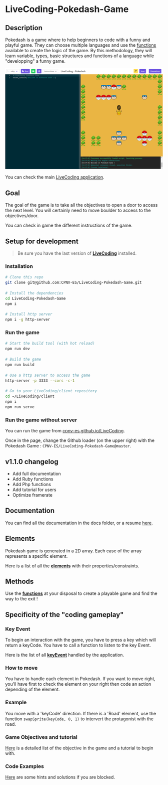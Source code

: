 # LiveCoding-Pokedash-Game
## Description
Pokedash is a game where to help beginners to code with a funny and playful game. They can choose multiple languages and use the [functions](https://github.com/CPNV-ES/LiveCoding-Pokedash-Game/blob/master/instructions/functions.md) available to create the logic of the game. By this methodology, they will learn variable, types, basic structures and functions of a language while "developping" a funny game.

![LiveCoding Pokedash Game](docs/assets/LiveCodingPokedashGame.PNG)

You can check the main [LiveCoding application](https://github.com/CPNV-ES/LiveCoding).

## Goal
The goal of the game is to take all the objectives to open a door to access the next level. You will certainly need to move boulder to access to the objectives/door.

You can check in game the different instructions of the game.

## Setup for development
> Be sure you have the last version of **[LiveCoding](https://github.com/CPNV-ES/LiveCoding)** installed.

### Installation
```sh
# Clone this repo
git clone git@github.com:CPNV-ES/LiveCoding-Pokedash-Game.git

# Install the dependencies
cd LiveCoding-Pokedash-Game
npm i

# Install http server
npm i -g http-server
```
### Run the game
```sh
# Start the build tool (with hot reload)
npm run dev

# Build the game
npm run build

# Use a http server to access the game
http-server -p 3333 --cors -c-1

# Go to your LiveCoding/client repository
cd ~/LiveCoding/client
npm i
npm run serve
```

### Run the game without server
You can run the game from [cpnv-es.github.io/LiveCoding](https://cpnv-es.github.io/LiveCoding/).

Once in the page, change the Github loader (on the upper right) with the Pokedash Game : `CPNV-ES/LiveCoding-Pokedash-Game@master`.

## v1.1.0 changelog

- Add full documentation
- Add Ruby functions
- Add Php functions
- Add tutorial for users
- Optimize framerate

## Documentation

You can find all the documentation in the docs folder, or a resume [here](https://github.com/CPNV-ES/LiveCoding-Pokedash-Game/blob/master/docs/developer/resume.md).

## Elements
Pokedash game is generated in a 2D array. Each case of the array represents a specific element. 

Here is a list of all the **[elements](https://github.com/CPNV-ES/LiveCoding-Pokedash-Game/blob/master/instructions/elements.md)** with their properties/constraints.

## Methods
Use the **[functions](https://github.com/CPNV-ES/LiveCoding-Pokedash-Game/blob/master/instructions/functions.md)** at your disposal to create a playable game and find the way to the exit !

## Specificity of the "coding gameplay"
### Key Event
To begin an interaction with the game, you have to press a key which will return a keyCode. You have to call a function to listen to the key Event.

Here is the list of all **[keyEvent](https://github.com/CPNV-ES/LiveCoding-Pokedash-Game/blob/master/instructions/keyEvents.md)** handled by the application.

### How to move
You have to handle each element in Pokedash. If you want to move right, you'll have first to check the element on your right then code an action depending of the element. 

### Example
You move with a 'keyCode' direction. If there is a 'Road' element, use the function `swapSprite(keyCode, 0, 1)` to intervert the protagonist with the road.

### Game Objectives and tutorial
[Here](https://github.com/CPNV-ES/LiveCoding-Pokedash-Game/blob/master/instructions/tutorial.md) is a detailed list of the objective in the game and a tutorial to begin with.

### Code Examples
[Here](https://github.com/CPNV-ES/LiveCoding-Pokedash-Game/blob/master/docs/examples/) are some hints and solutions if you are blocked.
